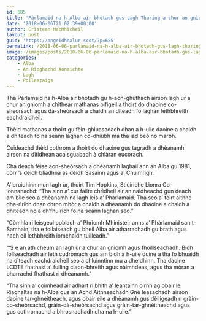 ```yaml
---
id: 685
title: 'Pàrlamaid na h-Alba air bhòtadh gus Lagh Thuring a chur an gnìomh'
date: '2018-06-06T21:02:39+00:00'
author: Crìstean MacMhìcheil
layout: post
guid: 'https://angeidhealur.scot/?p=685'
permalink: /2018-06-06-parlamaid-na-h-alba-air-bhotadh-gus-lagh-thuring-a-chur-an-gniomh/
image: /images/posts/2018-06-06-parlamaid-na-h-alba-air-bhotadh-gus-lagh-thuring-a-chur-an-gniomh.webp
categories:
    - Alba
    - An Rìoghachd Aonaichte
    - Lagh
    - Poileataigs
---
```


Tha Pàrlamaid na h-Alba air bhotadh gu h-aon-ghuthach airson lagh ùr a chur an gnìomh a chìthear mathanas oifigeil a thoirt do dhaoine co-sheòrsach agus dà-sheòrsach a chaidh an dìteadh fo laghan lethbhreith eachdraidheil.

Thèid mathanas a thoirt gu fèin-ghluasadach dhan a h-uile daoine a chaidh a dhìteadh fo na seann laghan co-dhiubh ma tha iad beò no marbh.

Cuideachd thèid cothrom a thoirt do dhaoine gus tagradh a dhèanamh airson na dìtidhean aca sguabadh à chlàran eucorach.

Cha deach fèise aon-sheòrsach a dhèanamh laghail ann an Alba gu 1981, còrr ’s deich bliadhna as dèidh Sasainn agus a’ Chuimrigh.

A’ bruidhinn mun lagh ùr, thuirt Tim Hopkins, Stiùiriche Lìonra Co-ionnanachd: “Tha sinn a’ cur fàilte chrìdheil air an naidheachd gun deach am bìle seo a dhèanamh na lagh leis a’ Phàrlamaid. Tha seo a’ toirt aithne dha-rìribh dhan chron mhòr a chaidh a dhèanamh do dhaoine a chaidh a dhìteadh no a dh’fhuirich fo na seann laghan seo.”

“Còmhla ri leisgeul poblach a’ Phrìomh Mhinisteir anns a’ Phàrlamaid san t-Samhain, tha e follaiseach gu bheil Alba air atharrachadh gu brath agus nach eil lethbhreith iomchaidh tuilleadh.”

“‘S e an ath cheum an lagh ùr a chur an gnìomh agus fhoillseachadh. Bidh follseachadh air leth cudromach gus am bidh a h-uile duine a tha fo bhuaidh na dìteadh eachdraidheil seo a chluinntinn mu a dheidhinn. Tha daoine LCDTE fhathast a’ fuiling claon-bhreith agus nàimhdeas, agus tha mòran a bharrachd fhathast ri dhèanamh.”

“Tha sinn a’ coimhead air adhart ri bhith a’ leantainn oirnn ag obair le Riaghaltas na h-Alba gus an Achd Aithneachadh Gnè leasachadh airson daoine tar-ghnèitheach, agus obair eile a dhèanamh gus dèiligeadh ri gràin-co-sheòrsachd, gràin-dà-sheòrsachd agus gràin-tar-ghnèitheachd agus gus cothromachd a bhrosnachadh dha na h-uile.”
